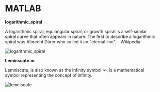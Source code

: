 # MATLAB
**logarithmic_spiral**

A logarithmic spiral, equiangular spiral, or growth spiral is a self-similar spiral curve that often appears in nature. The first to describe a logarithmic spiral was Albrecht Dürer who called it an "eternal line". - Wikipedia

![logarithmic_spiral](https://user-images.githubusercontent.com/62376291/150620024-d8dd5266-dce7-4bcd-93d9-d0effeb90b9b.jpg)


**Leminscate.m**

Lemniscate, is also known as the infinity symbol ∞, is a mathematical symbol representing the concept of infinity.

![lemniscate](https://user-images.githubusercontent.com/62376291/150620104-bf123219-4abe-4b5f-aa78-56bcb4bd21b9.jpg)
